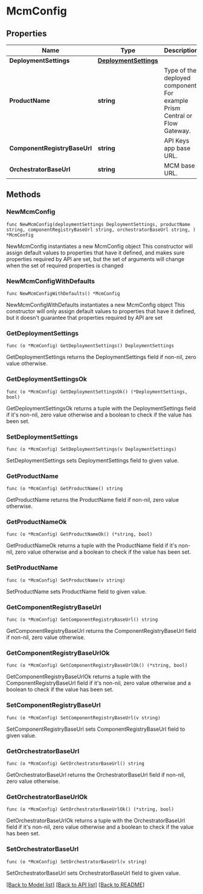 # McmConfig

## Properties

Name | Type | Description | Notes
------------ | ------------- | ------------- | -------------
**DeploymentSettings** | [**DeploymentSettings**](DeploymentSettings.md) |  | 
**ProductName** | **string** | Type of the deployed component. For example Prism Central or Flow Gateway. | 
**ComponentRegistryBaseUrl** | **string** | API Keys app base URL. | 
**OrchestratorBaseUrl** | **string** | MCM base URL. | 

## Methods

### NewMcmConfig

`func NewMcmConfig(deploymentSettings DeploymentSettings, productName string, componentRegistryBaseUrl string, orchestratorBaseUrl string, ) *McmConfig`

NewMcmConfig instantiates a new McmConfig object
This constructor will assign default values to properties that have it defined,
and makes sure properties required by API are set, but the set of arguments
will change when the set of required properties is changed

### NewMcmConfigWithDefaults

`func NewMcmConfigWithDefaults() *McmConfig`

NewMcmConfigWithDefaults instantiates a new McmConfig object
This constructor will only assign default values to properties that have it defined,
but it doesn't guarantee that properties required by API are set

### GetDeploymentSettings

`func (o *McmConfig) GetDeploymentSettings() DeploymentSettings`

GetDeploymentSettings returns the DeploymentSettings field if non-nil, zero value otherwise.

### GetDeploymentSettingsOk

`func (o *McmConfig) GetDeploymentSettingsOk() (*DeploymentSettings, bool)`

GetDeploymentSettingsOk returns a tuple with the DeploymentSettings field if it's non-nil, zero value otherwise
and a boolean to check if the value has been set.

### SetDeploymentSettings

`func (o *McmConfig) SetDeploymentSettings(v DeploymentSettings)`

SetDeploymentSettings sets DeploymentSettings field to given value.


### GetProductName

`func (o *McmConfig) GetProductName() string`

GetProductName returns the ProductName field if non-nil, zero value otherwise.

### GetProductNameOk

`func (o *McmConfig) GetProductNameOk() (*string, bool)`

GetProductNameOk returns a tuple with the ProductName field if it's non-nil, zero value otherwise
and a boolean to check if the value has been set.

### SetProductName

`func (o *McmConfig) SetProductName(v string)`

SetProductName sets ProductName field to given value.


### GetComponentRegistryBaseUrl

`func (o *McmConfig) GetComponentRegistryBaseUrl() string`

GetComponentRegistryBaseUrl returns the ComponentRegistryBaseUrl field if non-nil, zero value otherwise.

### GetComponentRegistryBaseUrlOk

`func (o *McmConfig) GetComponentRegistryBaseUrlOk() (*string, bool)`

GetComponentRegistryBaseUrlOk returns a tuple with the ComponentRegistryBaseUrl field if it's non-nil, zero value otherwise
and a boolean to check if the value has been set.

### SetComponentRegistryBaseUrl

`func (o *McmConfig) SetComponentRegistryBaseUrl(v string)`

SetComponentRegistryBaseUrl sets ComponentRegistryBaseUrl field to given value.


### GetOrchestratorBaseUrl

`func (o *McmConfig) GetOrchestratorBaseUrl() string`

GetOrchestratorBaseUrl returns the OrchestratorBaseUrl field if non-nil, zero value otherwise.

### GetOrchestratorBaseUrlOk

`func (o *McmConfig) GetOrchestratorBaseUrlOk() (*string, bool)`

GetOrchestratorBaseUrlOk returns a tuple with the OrchestratorBaseUrl field if it's non-nil, zero value otherwise
and a boolean to check if the value has been set.

### SetOrchestratorBaseUrl

`func (o *McmConfig) SetOrchestratorBaseUrl(v string)`

SetOrchestratorBaseUrl sets OrchestratorBaseUrl field to given value.



[[Back to Model list]](../README.md#documentation-for-models) [[Back to API list]](../README.md#documentation-for-api-endpoints) [[Back to README]](../README.md)


